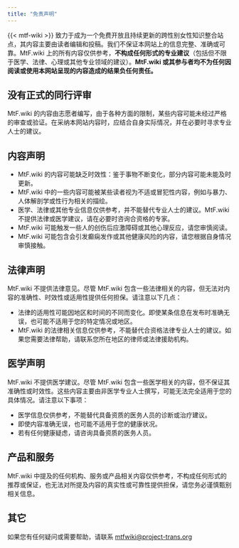 ```yaml
---
title: "免责声明"
---
```


<!--参考自维基百科 https://zh.wikipedia.org/wiki/Wikipedia:%E5%85%8D%E8%B4%A3%E5%A3%B0%E6%98%8E 按CC-BY-SA 4.0 使用-->

{{< mtf-wiki >}} 致力于成为一个免费开放且持续更新的跨性别女性知识整合站点，其内容主要由读者编辑和投稿。我们不保证本网站上的信息完整、准确或可靠。MtF.wiki 上的所有内容仅供参考，**不构成任何形式的专业建议**（包括但不限于医学、法律、心理或其他专业领域的建议）。**MtF.wiki 或其参与者均不为任何因阅读或使用本网站呈现的内容造成的结果负任何责任。**

## 没有正式的同行评审

MtF.wiki 的内容由志愿者编写，由于各种方面的限制，某些内容可能未经过严格的审查或验证。在采纳本网站内容时，应结合自身实际情况，并在必要时寻求专业人士的建议。

## 内容声明

- MtF.wiki 的内容可能缺乏时效性：鉴于事物不断变化，部分内容可能未能及时更新。
- MtF.wiki 中的一些内容可能被某些读者视为不适或冒犯性内容，例如与暴力、人体解剖学或性行为相关的描绘。
- 医学、法律或其他专业信息仅供参考，并不能替代专业人士的建议。MtF.wiki 不提供法律或医学建议，请在必要时咨询合资格的专家。
- MtF.wiki 可能触发一些人的创伤后应激障碍或其他心理反应，请您审慎阅读。
- MtF.wiki 可能包含会引发癫痫发作或其他健康风险的内容，请您根据自身情况审慎接触。

## 法律声明

MtF.wiki 不提供法律意见。尽管 MtF.wiki 包含一些法律相关的内容，但无法对内容的准确性、时效性或适用性提供任何担保。请注意以下几点：

- 法律的适用性可能因地区和时间的不同而变化。即使某条信息在发布时准确无误，也可能不适用于您的特定情况或地区。
- MtF.wiki 的法律相关信息仅供参考，不能替代合资格法律专业人士的建议。如果您需要法律帮助，请联系您所在地区的律师或法律援助机构。

## 医学声明

MtF.wiki 不提供医学建议。尽管 MtF.wiki 包含一些医学相关的内容，但不保证其准确性或时效性。这些内容主要由非医学专业人士撰写，可能无法完全适用于您的具体情况。请注意以下事项：

- 医学信息仅供参考，不能替代具备资质的医务人员的诊断或治疗建议。
- 即使内容准确无误，也可能不适用于您的健康状况。
- 若有任何健康疑虑，请咨询具备资质的医务人员。

## 产品和服务

MtF.wiki 中提及的任何机构、服务或产品相关内容仅供参考，不构成任何形式的推荐或保证，也无法对所提及内容的真实性或可靠性提供担保，请您务必谨慎甄别相关信息。

## 其它

如果您有任何疑问或需要帮助，请联系 <mtfwiki@project-trans.org>
